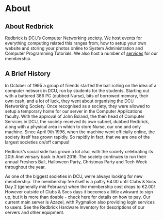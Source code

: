 # About

## About Redbrick

Redbrick is [DCU]('https://www.dcu.ie/')’s Computer Networking society. We host events for everything computing related this ranges from; how to setup your own website and storing your photos online to System Administration and Computer Programming Tutorials. We also host a number of [services](/services/) for our membership.

## A Brief History

In October of 1995 a group of friends started the ball rolling on the idea of a computer network in DCU, run by students for the students. Starting out with a battered 386 PC (dubbed Nurse), bits of borrowed memory, their own cash, and a lot of luck, they went about organising the DCU Networking Society. Once recognised as a society, they were allowed to setup a temporary home for our server in the Computer Applications faculty. With the approval of John Boland, the then head of Computer Services in DCU, the society received its own subnet, dubbed Redbrick, along with a physical area in which to store Nurse, our one and only machine. Since April 9th 1996, when the machine went officially online, the society itself has grown rapidly. So rapidly in fact, that we are one of the largest societies on/off campus!

Redbrick’s social side has grown a lot also, with the society celebrating its 20th Anniversary back in April 2016. The society continues to run their annual Freshers Ball, Halloween Party, Christmas Party and Tech Week throughout the year.

As one of the biggest societies in DCU, we’re always looking for new membership. The membership fee itself is a paltry €4.00 until Clubs & Socs Day 2 (generally mid February) when the membership cost drops to €2.00! However outside of Clubs & Socs days it becomes a little awkward to sign up, but it is more than doable - check here for details on how to pay. Our current main server is Azazel, with Pygmalion also providing login services to users. See the Redbrick Hardware Inventory for descriptions of our servers and other equipment.

